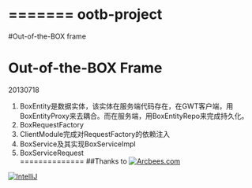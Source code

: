 =======
ootb-project
============
#Out-of-the-BOX frame

Out-of-the-BOX Frame
==============
20130718<br />
1. BoxEntity是数据实体，该实体在服务端代码存在，在GWT客户端，用BoxEntityProxy来去耦合。而在服务端，用BoxEntityRepo来完成持久化。<br />
2. BoxRequestFactory<br />
3. ClientModule完成对RequestFactory的依赖注入<br />
4. BoxService及其实现BoxServiceImpl<br />
5. BoxServiceRequest<br />
==============
##Thanks to
[![Arcbees.com](http://arcbees-ads.appspot.com/ad.png)](http://arcbees.com)

[![IntelliJ](https://lh6.googleusercontent.com/--QIIJfKrjSk/UJJ6X-UohII/AAAAAAAAAVM/cOW7EjnH778/s800/banner_IDEA.png)](http://www.jetbrains.com/idea/index.html)

